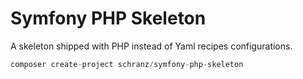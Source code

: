 # Symfony PHP Skeleton

A skeleton shipped with PHP instead of Yaml recipes configurations. 

```php
composer create-project schranz/symfony-php-skeleton
```
